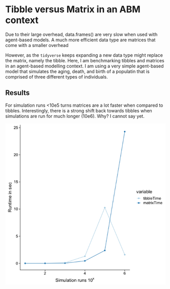 # Tibble versus Matrix in an ABM context

Due to their large overhead, data.frames() are very slow when used with agent-based models. A much more efficient data type are matrices that come with a smaller overhead 

However, as the `tidyverse` keeps expanding a new data type might replace the matrix, namely the tibble. Here, I am benchmarking tibbles and matrices in an agent-based modelling context. I am using a very simple agent-based model that simulates the aging, death, and birth of a populatin that is comprised of three different types of individuals. 

## Results
For simulation runs <10e5 turns matrices are a lot faster when compared to tibbles. Interestingly, there is a strong shift back towards tibbles when simulations are run for much longer (10e6). Why? I cannot say yet. 

![plot](https://github.com/marcosmolla/tibble_vs_matrix/blob/master/plot.png)
